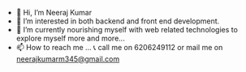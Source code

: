 - 👋 Hi, I’m Neeraj Kumar
- 👀 I’m interested in both backend and front end development.
- 🌱 I’m currently nourishing myself with web related technologies to explore myself more and more...
- 📫 How to reach me ... 📞 call me on 6206249112 or mail me on neerajkumarm345@gmail.com

<!---
neerajcode34/neerajcode34 is a ✨ special ✨ repository because its `README.md` (this file) appears on your GitHub profile.
You can click the Preview link to take a look at your changes.
--->
